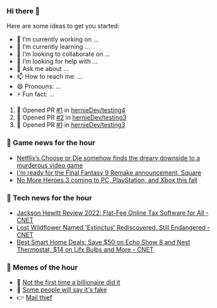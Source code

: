 ### Hi there 👋

Here are some ideas to get you started:

- 🔭 I’m currently working on ...
- 🌱 I’m currently learning ...
- 👯 I’m looking to collaborate on ...
- 🤔 I’m looking for help with ...
- 💬 Ask me about ...
- 📫 How to reach me: ...
- 😄 Pronouns: ...
- ⚡ Fun fact: ...

<!--START_SECTION:waka-->
<!--END_SECTION:waka-->


<!--START_SECTION:activity-->
1. 💪 Opened PR [#1](https://github.com/hernieDev/testing4/pull/1) in [hernieDev/testing4](https://github.com/hernieDev/testing4)
2. 💪 Opened PR [#2](https://github.com/hernieDev/testing3/pull/2) in [hernieDev/testing3](https://github.com/hernieDev/testing3)
3. 💪 Opened PR [#1](https://github.com/hernieDev/testing3/pull/1) in [hernieDev/testing3](https://github.com/hernieDev/testing3)
<!--END_SECTION:activity-->

### 📣 Game news for the hour

<!-- GAME:START -->
 - [Netflix’s Choose or Die somehow finds the dreary downside to a murderous video game](https://www.polygon.com/23027310/choose-or-die-review-netflix)
 - [I&#39;m ready for the Final Fantasy 9 Remake announcement, Square](https://www.pcgamer.com/im-ready-for-the-final-fantasy-9-remake-announcement-square)
 - [No More Heroes 3 coming to PC, PlayStation, and Xbox this fall](https://www.polygon.com/23027274/no-more-heroes-3-port-pc-playstation-xbox-fall-2022)<!-- GAME:END -->

### 📣 Tech news for the hour

<!-- TECH:START -->
 - [Jackson Hewitt Review 2022: Flat-Fee Online Tax Software for All     - CNET](https://www.cnet.com/personal-finance/taxes/jackson-hewitt-review-2022-flat-fee-online-tax-software-for-all/#ftag=CAD590a51e)
 - [Lost Wildflower Named &#39;Extinctus&#39; Rediscovered, Still Endangered     - CNET](https://www.cnet.com/science/biology/lost-wildflower-named-extinctus-rediscovered-still-endangered/#ftag=CAD590a51e)
 - [Best Smart Home Deals: Save $50 on Echo Show 8 and Nest Thermostat, $14 on Lifx Bulbs and More     - CNET](https://www.cnet.com/home/smart-home/best-smart-home-deals/#ftag=CAD590a51e)<!-- TECH:END -->
### 📣 Memes of the hour

<!-- MEMES:START -->
 - 🚖 [Not the first time a billionaire did it](http://9gag.com/gag/a0Z1jRZ)
 - 🚯 [Some people will say it&#39;s fake](http://9gag.com/gag/a912701)
 - 👉 [Mail thief](http://9gag.com/gag/aYrqe62)<!-- MEMES:END -->